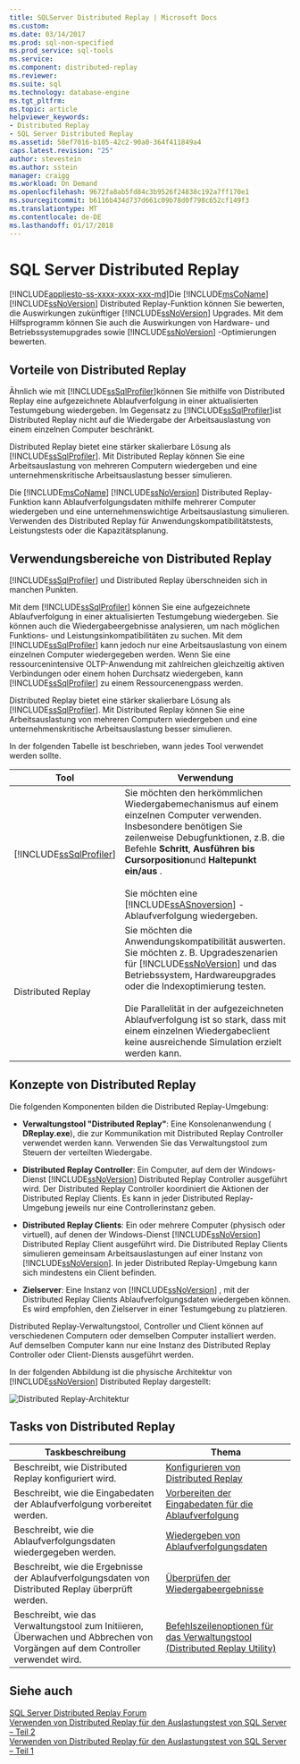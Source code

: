 ```yaml
---
title: SQLServer Distributed Replay | Microsoft Docs
ms.custom: 
ms.date: 03/14/2017
ms.prod: sql-non-specified
ms.prod_service: sql-tools
ms.service: 
ms.component: distributed-replay
ms.reviewer: 
ms.suite: sql
ms.technology: database-engine
ms.tgt_pltfrm: 
ms.topic: article
helpviewer_keywords:
- Distributed Replay
- SQL Server Distributed Replay
ms.assetid: 58ef7016-b105-42c2-90a0-364f411849a4
caps.latest.revision: "25"
author: stevestein
ms.author: sstein
manager: craigg
ms.workload: On Demand
ms.openlocfilehash: 9672fa8ab5fd84c3b9526f24838c192a7ff170e1
ms.sourcegitcommit: b6116b434d737d661c09b78d0f798c652cf149f3
ms.translationtype: MT
ms.contentlocale: de-DE
ms.lasthandoff: 01/17/2018
---
```

# <a name="sql-server-distributed-replay"></a>SQL Server Distributed Replay
[!INCLUDE[appliesto-ss-xxxx-xxxx-xxx-md](../../includes/appliesto-ss-xxxx-xxxx-xxx-md.md)]Die [!INCLUDE[msCoName](../../includes/msconame-md.md)] [!INCLUDE[ssNoVersion](../../includes/ssnoversion-md.md)] Distributed Replay-Funktion können Sie bewerten, die Auswirkungen zukünftiger [!INCLUDE[ssNoVersion](../../includes/ssnoversion-md.md)] Upgrades. Mit dem Hilfsprogramm können Sie auch die Auswirkungen von Hardware- und Betriebssystemupgrades sowie [!INCLUDE[ssNoVersion](../../includes/ssnoversion-md.md)] -Optimierungen bewerten.  
  
## <a name="benefits-of-distributed-replay"></a>Vorteile von Distributed Replay  
 Ähnlich wie mit [!INCLUDE[ssSqlProfiler](../../includes/sssqlprofiler-md.md)]können Sie mithilfe von Distributed Replay eine aufgezeichnete Ablaufverfolgung in einer aktualisierten Testumgebung wiedergeben. Im Gegensatz zu [!INCLUDE[ssSqlProfiler](../../includes/sssqlprofiler-md.md)]ist Distributed Replay nicht auf die Wiedergabe der Arbeitsauslastung von einem einzelnen Computer beschränkt.  
  
 Distributed Replay bietet eine stärker skalierbare Lösung als [!INCLUDE[ssSqlProfiler](../../includes/sssqlprofiler-md.md)]. Mit Distributed Replay können Sie eine Arbeitsauslastung von mehreren Computern wiedergeben und eine unternehmenskritische Arbeitsauslastung besser simulieren.  
  
 Die [!INCLUDE[msCoName](../../includes/msconame-md.md)] [!INCLUDE[ssNoVersion](../../includes/ssnoversion-md.md)] Distributed Replay-Funktion kann Ablaufverfolgungsdaten mithilfe mehrerer Computer wiedergeben und eine unternehmenswichtige Arbeitsauslastung simulieren. Verwenden des Distributed Replay für Anwendungskompatibilitätstests, Leistungstests oder die Kapazitätsplanung.  
  
## <a name="when-to-use-distributed-replay"></a>Verwendungsbereiche von Distributed Replay  
 [!INCLUDE[ssSqlProfiler](../../includes/sssqlprofiler-md.md)] und Distributed Replay überschneiden sich in manchen Punkten.  
  
 Mit dem [!INCLUDE[ssSqlProfiler](../../includes/sssqlprofiler-md.md)] können Sie eine aufgezeichnete Ablaufverfolgung in einer aktualisierten Testumgebung wiedergeben. Sie können auch die Wiedergabeergebnisse analysieren, um nach möglichen Funktions- und Leistungsinkompatibilitäten zu suchen. Mit dem [!INCLUDE[ssSqlProfiler](../../includes/sssqlprofiler-md.md)] kann jedoch nur eine Arbeitsauslastung von einem einzelnen Computer wiedergegeben werden. Wenn Sie eine ressourcenintensive OLTP-Anwendung mit zahlreichen gleichzeitig aktiven Verbindungen oder einem hohen Durchsatz wiedergeben, kann [!INCLUDE[ssSqlProfiler](../../includes/sssqlprofiler-md.md)] zu einem Ressourcenengpass werden.  
  
 Distributed Replay bietet eine stärker skalierbare Lösung als [!INCLUDE[ssSqlProfiler](../../includes/sssqlprofiler-md.md)]. Mit Distributed Replay können Sie eine Arbeitsauslastung von mehreren Computern wiedergeben und eine unternehmenskritische Arbeitsauslastung besser simulieren.  
  
 In der folgenden Tabelle ist beschrieben, wann jedes Tool verwendet werden sollte.  
  
|Tool|Verwendung|  
|----------|---------------|  
|[!INCLUDE[ssSqlProfiler](../../includes/sssqlprofiler-md.md)]|Sie möchten den herkömmlichen Wiedergabemechanismus auf einem einzelnen Computer verwenden. Insbesondere benötigen Sie zeilenweise Debugfunktionen, z.B. die Befehle **Schritt**, **Ausführen bis Cursorposition**und **Haltepunkt ein/aus** .<br /><br /> Sie möchten eine [!INCLUDE[ssASnoversion](../../includes/ssasnoversion-md.md)] -Ablaufverfolgung wiedergeben.|  
|Distributed Replay|Sie möchten die Anwendungskompatibilität auswerten. Sie möchten z. B. Upgradeszenarien für [!INCLUDE[ssNoVersion](../../includes/ssnoversion-md.md)] und das Betriebssystem, Hardwareupgrades oder die Indexoptimierung testen.<br /><br /> Die Parallelität in der aufgezeichneten Ablaufverfolgung ist so stark, dass mit einem einzelnen Wiedergabeclient keine ausreichende Simulation erzielt werden kann.|  
  
## <a name="distributed-replay-concepts"></a>Konzepte von Distributed Replay  
 Die folgenden Komponenten bilden die Distributed Replay-Umgebung:  
  
-   **Verwaltungstool "Distributed Replay"**: Eine Konsolenanwendung ( **DReplay.exe**), die zur Kommunikation mit Distributed Replay Controller verwendet werden kann. Verwenden Sie das Verwaltungstool zum Steuern der verteilten Wiedergabe.  
  
-   **Distributed Replay Controller**: Ein Computer, auf dem der Windows-Dienst [!INCLUDE[ssNoVersion](../../includes/ssnoversion-md.md)] Distributed Replay Controller ausgeführt wird. Der Distributed Replay Controller koordiniert die Aktionen der Distributed Replay Clients. Es kann in jeder Distributed Replay-Umgebung jeweils nur eine Controllerinstanz geben.  
  
-   **Distributed Replay Clients**: Ein oder mehrere Computer (physisch oder virtuell), auf denen der Windows-Dienst [!INCLUDE[ssNoVersion](../../includes/ssnoversion-md.md)] Distributed Replay Client ausgeführt wird. Die Distributed Replay Clients simulieren gemeinsam Arbeitsauslastungen auf einer Instanz von [!INCLUDE[ssNoVersion](../../includes/ssnoversion-md.md)]. In jeder Distributed Replay-Umgebung kann sich mindestens ein Client befinden.  
  
-   **Zielserver**: Eine Instanz von [!INCLUDE[ssNoVersion](../../includes/ssnoversion-md.md)] , mit der Distributed Replay Clients Ablaufverfolgungsdaten wiedergeben können. Es wird empfohlen, den Zielserver in einer Testumgebung zu platzieren.  
  
 Distributed Replay-Verwaltungstool, Controller und Client können auf verschiedenen Computern oder demselben Computer installiert werden. Auf demselben Computer kann nur eine Instanz des Distributed Replay Controller oder Client-Diensts ausgeführt werden.  
  
 In der folgenden Abbildung ist die physische Architektur von [!INCLUDE[ssNoVersion](../../includes/ssnoversion-md.md)] Distributed Replay dargestellt:  
  
 ![Distributed Replay-Architektur](../../tools/distributed-replay/media/distributedreplayarch.gif "Distributed Replay-Architektur")  
  
## <a name="distributed-replay-tasks"></a>Tasks von Distributed Replay  
  
|Taskbeschreibung|Thema|  
|----------------------|-----------|  
|Beschreibt, wie Distributed Replay konfiguriert wird.|[Konfigurieren von Distributed Replay](../../tools/distributed-replay/configure-distributed-replay.md)|  
|Beschreibt, wie die Eingabedaten der Ablaufverfolgung vorbereitet werden.|[Vorbereiten der Eingabedaten für die Ablaufverfolgung](../../tools/distributed-replay/prepare-the-input-trace-data.md)|  
|Beschreibt, wie die Ablaufverfolgungsdaten wiedergegeben werden.|[Wiedergeben von Ablaufverfolgungsdaten](../../tools/distributed-replay/replay-trace-data.md)|  
|Beschreibt, wie die Ergebnisse der Ablaufverfolgungsdaten von Distributed Replay überprüft werden.|[Überprüfen der Wiedergabeergebnisse](../../tools/distributed-replay/review-the-replay-results.md)|  
|Beschreibt, wie das Verwaltungstool zum Initiieren, Überwachen und Abbrechen von Vorgängen auf dem Controller verwendet wird.|[Befehlszeilenoptionen für das Verwaltungstool &#40;Distributed Replay Utility&#41;](../../tools/distributed-replay/administration-tool-command-line-options-distributed-replay-utility.md)|  
  
## <a name="see-also"></a>Siehe auch  
 [SQL Server Distributed Replay Forum](http://social.technet.microsoft.com/Forums/sl/sqldru/)   
 [Verwenden von Distributed Replay für den Auslastungstest von SQL Server – Teil 2](http://blogs.msdn.com/b/mspfe/archive/2012/11/14/using-distributed-replay-to-load-test-your-sql-server-part-2.aspx)   
 [Verwenden von Distributed Replay für den Auslastungstest von SQL Server – Teil 1](http://blogs.msdn.com/b/mspfe/archive/2012/11/08/using-distributed-replay-to-load-test-your-sql-server-part-1.aspx)  
  
  
